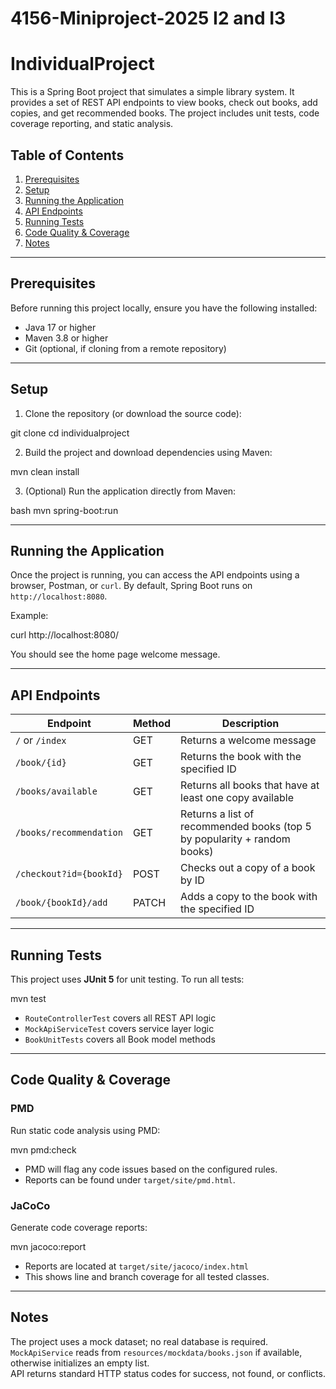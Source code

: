 # 4156-Miniproject-2025 I2 and I3

# IndividualProject

This is a Spring Boot project that simulates a simple library system. It provides a set of REST API endpoints to view books, check out books, add copies, and get recommended books. The project includes unit tests, code coverage reporting, and static analysis.

## Table of Contents
1. [Prerequisites](#prerequisites)  
2. [Setup](#setup)  
3. [Running the Application](#running-the-application)  
4. [API Endpoints](#api-endpoints)  
5. [Running Tests](#running-tests)  
6. [Code Quality & Coverage](#code-quality--coverage)   
7. [Notes](#notes)

---

## Prerequisites
Before running this project locally, ensure you have the following installed:

- Java 17 or higher  
- Maven 3.8 or higher  
- Git (optional, if cloning from a remote repository)  

---

## Setup
1. Clone the repository (or download the source code):


git clone <repository-url>
cd individualproject


2. Build the project and download dependencies using Maven:


mvn clean install


3. (Optional) Run the application directly from Maven:

bash
mvn spring-boot:run


---

## Running the Application
Once the project is running, you can access the API endpoints using a browser, Postman, or `curl`. By default, Spring Boot runs on `http://localhost:8080`.

Example:


curl http://localhost:8080/

You should see the home page welcome message.

---

## API Endpoints

| Endpoint | Method | Description |
|----------|--------|-------------|
| `/` or `/index` | GET | Returns a welcome message |
| `/book/{id}` | GET | Returns the book with the specified ID |
| `/books/available` | GET | Returns all books that have at least one copy available |
| `/books/recommendation` | GET | Returns a list of recommended books (top 5 by popularity + random books) |
| `/checkout?id={bookId}` | POST | Checks out a copy of a book by ID |
| `/book/{bookId}/add` | PATCH | Adds a copy to the book with the specified ID |

---

## Running Tests
This project uses **JUnit 5** for unit testing. To run all tests:

mvn test

- `RouteControllerTest` covers all REST API logic  
- `MockApiServiceTest` covers service layer logic  
- `BookUnitTests` covers all Book model methods  

---

## Code Quality & Coverage

### PMD
Run static code analysis using PMD:

mvn pmd:check

- PMD will flag any code issues based on the configured rules.  
- Reports can be found under `target/site/pmd.html`.

### JaCoCo
Generate code coverage reports:

mvn jacoco:report

- Reports are located at `target/site/jacoco/index.html`  
- This shows line and branch coverage for all tested classes.

---



## Notes
The project uses a mock dataset; no real database is required.  
`MockApiService` reads from `resources/mockdata/books.json` if available, otherwise initializes an empty list.  
API returns standard HTTP status codes for success, not found, or conflicts.  



